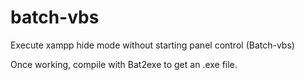# batch-vbs
Execute xampp hide mode without starting panel control (Batch-vbs)

Once working, compile with Bat2exe to get an .exe file.

